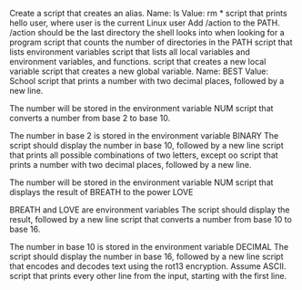 Create a script that creates an alias.
Name: ls
Value: rm *
script that prints hello user, where user is the current Linux user
Add /action to the PATH. /action should be the last directory the shell looks into when looking for a program
script that counts the number of directories in the PATH
script that lists environment variables
script that lists all local variables and environment variables, and functions.
script that creates a new local variable
script that creates a new global variable.
Name: BEST
Value: School
script that prints a number with two decimal places, followed by a new line.

The number will be stored in the environment variable NUM
script that converts a number from base 2 to base 10.

The number in base 2 is stored in the environment variable BINARY
The script should display the number in base 10, followed by a new line
script that prints all possible combinations of two letters, except oo
script that prints a number with two decimal places, followed by a new line.

The number will be stored in the environment variable NUM
script that displays the result of BREATH to the power LOVE

BREATH and LOVE are environment variables
The script should display the result, followed by a new line
 script that converts a number from base 10 to base 16.

The number in base 10 is stored in the environment variable DECIMAL
The script should display the number in base 16, followed by a new line
script that encodes and decodes text using the rot13 encryption. Assume ASCII.
script that prints every other line from the input, starting with the first line.
